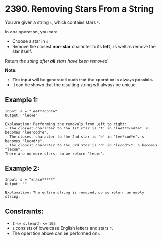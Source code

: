 # 2390. Removing Stars From a String

You are given a string `s`, which contains stars `*`.

In one operation, you can:

- Choose a star in `s`.
- Remove the closest **non-star** character to its **left**, as well as remove the star itself.

Return *the string after **all** stars have been removed*.

**Note:**

- The input will be generated such that the operation is always possible.
- It can be shown that the resulting string will always be unique.
 

## Example 1:
```
Input: s = "leet**cod*e"
Output: "lecoe"

Explanation: Performing the removals from left to right:
- The closest character to the 1st star is 't' in "leet**cod*e". s becomes "lee*cod*e".
- The closest character to the 2nd star is 'e' in "lee*cod*e". s becomes "lecod*e".
- The closest character to the 3rd star is 'd' in "lecod*e". s becomes "lecoe".
There are no more stars, so we return "lecoe".
```

## Example 2:
```
Input: s = "erase*****"
Output: ""

Explanation: The entire string is removed, so we return an empty string.
``` 

## Constraints:

- `1 <= s.length <= 105`
- `s` consists of lowercase English letters and stars `*`.
- The operation above can be performed on `s`.